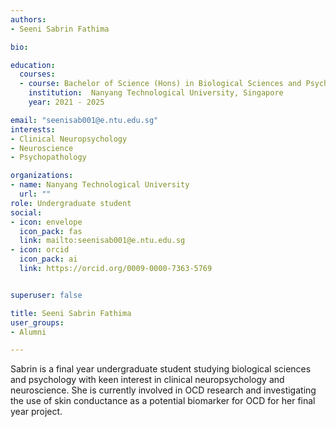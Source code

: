 ```yaml
---
authors:
- Seeni Sabrin Fathima

bio: 

education:
  courses:
  - course: Bachelor of Science (Hons) in Biological Sciences and Psychology
    institution:  Nanyang Technological University, Singapore
    year: 2021 - 2025

email: "seenisab001@e.ntu.edu.sg"
interests: 
- Clinical Neuropsychology
- Neuroscience
- Psychopathology

organizations:
- name: Nanyang Technological University
  url: ""
role: Undergraduate student
social:
- icon: envelope
  icon_pack: fas
  link: mailto:seenisab001@e.ntu.edu.sg
- icon: orcid
  icon_pack: ai
  link: https://orcid.org/0009-0000-7363-5769


superuser: false

title: Seeni Sabrin Fathima
user_groups:
- Alumni

---
```


Sabrin is a final year undergraduate student studying biological sciences and psychology with keen interest in clinical neuropsychology and neuroscience. She is currently involved in OCD research and investigating the use of skin conductance as a potential biomarker for OCD for her final year project.  
